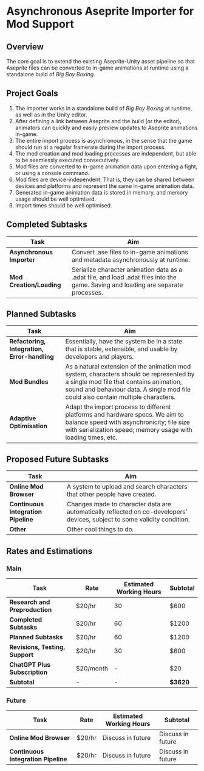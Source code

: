 
# Asynchronous Aseprite Importer for Mod Support

## Overview
The core goal is to extend the existing Aseprite-Unity asset pipeline so that Aseprite files can be converted to in-game animations at runtime using a standalone build of *Big Boy Boxing*.

## Project Goals

1. The importer works in a standalone build of *Big Boy Boxing* at runtime, as well as in the Unity editor.
2. After defining a link between Aseprite and the build (or the editor), animators can quickly and easily preview updates to Aseprite animations in-game.
4. The entire import process is asynchronous, in the sense that the game should run at a regular framerate during the import process.
5. The mod creation and mod loading processes are independent, but able to be seemlessly executed consecutively.
6. Mod files are converted to in-game animation data upon entering a fight, or using a console command.
7. Mod files are device-independent. That is, they can be shared between devices and platforms and represent the same in-game animation data.
8. Generated in-game animation data is stored in memory, and memory usage should be well optimised.
9. Import times should be well optimised.

## Completed Subtasks

| Task | Aim |
| ------------- |  ------------- | 
| **Asynchronous Importer** |  Convert .ase files to in-game animations and metadata asynchronously at runtime. |
| **Mod Creation/Loading**  | Serialize character animation data as a .adat file, and load .adat files into the game. Saving and loading are separate processes. |

## Planned Subtasks

| Task | Aim |
| ------------- |  ------------- | 
| **Refactoring, Integration, Error-handling** | Essentially, have the system be in a state that is stable, extensible, and usable by developers and players. |
| **Mod Bundles** | As a natural extension of the animation mod system, characters should be represented by a single mod file that contains animation, sound and behaviour data. A single mod file could also contain multiple characters. |
| **Adaptive Optimisation** |  Adapt the import process to different platforms and hardware specs. We aim to balance speed with asynchronicity; file size with serialization speed; memory usage with loading times, etc. |

## Proposed Future Subtasks

| Task | Aim |
| ------------- |  ------------- | 
| **Online Mod Browser** | A system to upload and search characters that other people have created. |
| **Continuous Integration Pipeline** | Changes made to character data are automatically reflected on co-developers' devices, subject to some validity condition. |
| **Other** | Other cool things to do. |

## Rates and Estimations

### Main
| Task | Rate | Estimated Working Hours | Subtotal |
| ------------- |  ------------- |  ------------- |  ------------- |
| **Research and Preproduction** | $20/hr | 30 | $600 |
| **Completed Subtasks**  | $20/hr | 60 | $1200 |
| **Planned Subtasks**  | $20/hr | 60 | $1200 |
| **Revisions, Testing, Support** | $20/hr | 30 | $600 |
| **ChatGPT Plus Subscription**  | $20/month | - | $20 |
| **Subtotal** | - | - | **$3620** |

### Future
| Task | Rate | Estimated Working Hours | Subtotal |
| ------------- |  ------------- |  ------------- |  ------------- |
| **Online Mod Browser**  | $20/hr | Discuss in future | Discuss in future |
| **Continuous Integration Pipeline**  | $20/hr | Discuss in future | Discuss in future |
